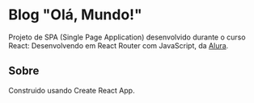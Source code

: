 # Blog "Olá, Mundo!"

Projeto de SPA (Single Page Application) desenvolvido durante o curso React: Desenvolvendo em React Router com JavaScript, da [Alura](https://cursos.alura.com.br).

## Sobre

Construido usando Create React App.
